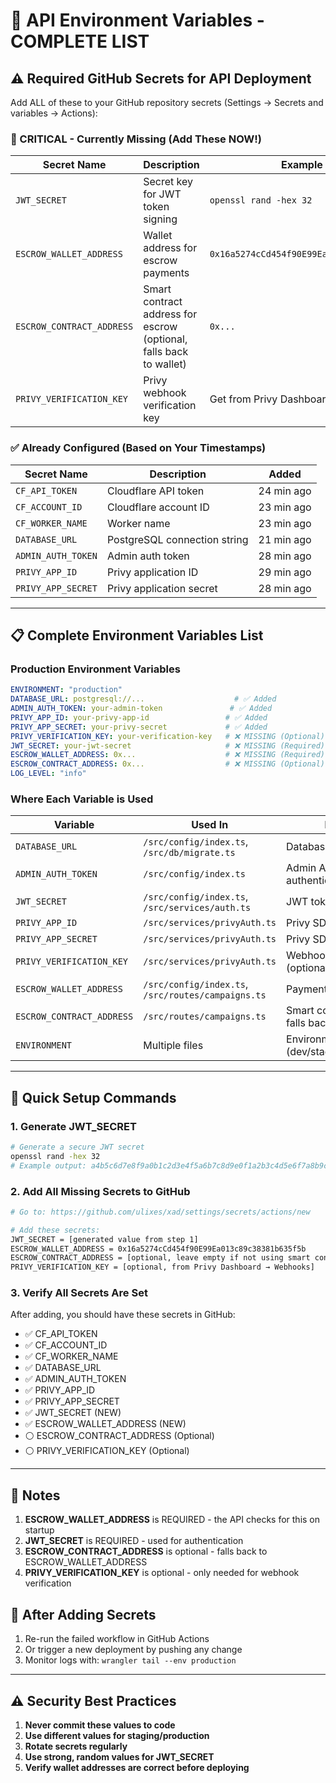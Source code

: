 # 🔐 API Environment Variables - COMPLETE LIST

## ⚠️ Required GitHub Secrets for API Deployment

Add ALL of these to your GitHub repository secrets (Settings → Secrets and variables → Actions):

### 🔴 CRITICAL - Currently Missing (Add These NOW!)

| Secret Name | Description | Example Value | Required |
|------------|-------------|---------------|----------|
| `JWT_SECRET` | Secret key for JWT token signing | `openssl rand -hex 32` | ✅ YES |
| `ESCROW_WALLET_ADDRESS` | Wallet address for escrow payments | `0x16a5274cCd454f90E99Ea013c89c38381b635f5b` | ✅ YES |
| `ESCROW_CONTRACT_ADDRESS` | Smart contract address for escrow (optional, falls back to wallet) | `0x...` | ⚪ Optional |
| `PRIVY_VERIFICATION_KEY` | Privy webhook verification key | Get from Privy Dashboard → Webhooks | ⚪ Optional |

### ✅ Already Configured (Based on Your Timestamps)

| Secret Name | Description | Added |
|------------|-------------|-------|
| `CF_API_TOKEN` | Cloudflare API token | 24 min ago |
| `CF_ACCOUNT_ID` | Cloudflare account ID | 23 min ago |
| `CF_WORKER_NAME` | Worker name | 23 min ago |
| `DATABASE_URL` | PostgreSQL connection string | 21 min ago |
| `ADMIN_AUTH_TOKEN` | Admin auth token | 28 min ago |
| `PRIVY_APP_ID` | Privy application ID | 29 min ago |
| `PRIVY_APP_SECRET` | Privy application secret | 28 min ago |

---

## 📋 Complete Environment Variables List

### Production Environment Variables
```yaml
ENVIRONMENT: "production"
DATABASE_URL: postgresql://...                    # ✅ Added
ADMIN_AUTH_TOKEN: your-admin-token               # ✅ Added
PRIVY_APP_ID: your-privy-app-id                 # ✅ Added
PRIVY_APP_SECRET: your-privy-secret             # ✅ Added
PRIVY_VERIFICATION_KEY: your-verification-key   # ❌ MISSING (Optional)
JWT_SECRET: your-jwt-secret                     # ❌ MISSING (Required)
ESCROW_WALLET_ADDRESS: 0x...                    # ❌ MISSING (Required)
ESCROW_CONTRACT_ADDRESS: 0x...                  # ❌ MISSING (Optional)
LOG_LEVEL: "info"
```

### Where Each Variable is Used

| Variable | Used In | Purpose |
|----------|---------|---------|
| `DATABASE_URL` | `/src/config/index.ts`, `/src/db/migrate.ts` | Database connection |
| `ADMIN_AUTH_TOKEN` | `/src/config/index.ts` | Admin API authentication |
| `JWT_SECRET` | `/src/config/index.ts`, `/src/services/auth.ts` | JWT token signing |
| `PRIVY_APP_ID` | `/src/services/privyAuth.ts` | Privy SDK initialization |
| `PRIVY_APP_SECRET` | `/src/services/privyAuth.ts` | Privy SDK authentication |
| `PRIVY_VERIFICATION_KEY` | `/src/services/privyAuth.ts` | Webhook verification (optional) |
| `ESCROW_WALLET_ADDRESS` | `/src/config/index.ts`, `/src/routes/campaigns.ts` | Payment destination |
| `ESCROW_CONTRACT_ADDRESS` | `/src/routes/campaigns.ts` | Smart contract (optional, falls back to wallet) |
| `ENVIRONMENT` | Multiple files | Environment detection (dev/staging/production) |

---

## 🚀 Quick Setup Commands

### 1. Generate JWT_SECRET
```bash
# Generate a secure JWT secret
openssl rand -hex 32
# Example output: a4b5c6d7e8f9a0b1c2d3e4f5a6b7c8d9e0f1a2b3c4d5e6f7a8b9c0d1e2f3a4b5
```

### 2. Add All Missing Secrets to GitHub
```bash
# Go to: https://github.com/ulixes/xad/settings/secrets/actions/new

# Add these secrets:
JWT_SECRET = [generated value from step 1]
ESCROW_WALLET_ADDRESS = 0x16a5274cCd454f90E99Ea013c89c38381b635f5b
ESCROW_CONTRACT_ADDRESS = [optional, leave empty if not using smart contract]
PRIVY_VERIFICATION_KEY = [optional, from Privy Dashboard → Webhooks]
```

### 3. Verify All Secrets Are Set
After adding, you should have these secrets in GitHub:
- ✅ CF_API_TOKEN
- ✅ CF_ACCOUNT_ID  
- ✅ CF_WORKER_NAME
- ✅ DATABASE_URL
- ✅ ADMIN_AUTH_TOKEN
- ✅ PRIVY_APP_ID
- ✅ PRIVY_APP_SECRET
- ✅ JWT_SECRET (NEW)
- ✅ ESCROW_WALLET_ADDRESS (NEW)
- ⚪ ESCROW_CONTRACT_ADDRESS (Optional)
- ⚪ PRIVY_VERIFICATION_KEY (Optional)

---

## 📝 Notes

1. **ESCROW_WALLET_ADDRESS** is REQUIRED - the API checks for this on startup
2. **JWT_SECRET** is REQUIRED - used for authentication
3. **ESCROW_CONTRACT_ADDRESS** is optional - falls back to ESCROW_WALLET_ADDRESS
4. **PRIVY_VERIFICATION_KEY** is optional - only needed for webhook verification

## 🔄 After Adding Secrets

1. Re-run the failed workflow in GitHub Actions
2. Or trigger a new deployment by pushing any change
3. Monitor logs with: `wrangler tail --env production`

---

## ⚠️ Security Best Practices

1. **Never commit these values to code**
2. **Use different values for staging/production**
3. **Rotate secrets regularly**
4. **Use strong, random values for JWT_SECRET**
5. **Verify wallet addresses are correct before deploying**